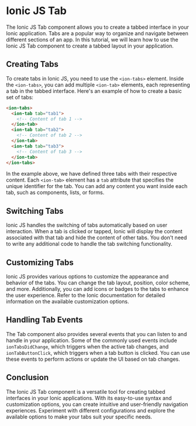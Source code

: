 # Ionic JS Tab

The Ionic JS Tab component allows you to create a tabbed interface in your Ionic application. Tabs are a popular way to organize and navigate between different sections of an app. In this tutorial, we will learn how to use the Ionic JS Tab component to create a tabbed layout in your application.

## Creating Tabs

To create tabs in Ionic JS, you need to use the `<ion-tabs>` element. Inside the `<ion-tabs>`, you can add multiple `<ion-tab>` elements, each representing a tab in the tabbed interface. Here's an example of how to create a basic set of tabs:

```html
<ion-tabs>
  <ion-tab tab="tab1">
    <!-- Content of tab 1 -->
  </ion-tab>
  <ion-tab tab="tab2">
    <!-- Content of tab 2 -->
  </ion-tab>
  <ion-tab tab="tab3">
    <!-- Content of tab 3 -->
  </ion-tab>
</ion-tabs>
```

In the example above, we have defined three tabs with their respective content. Each `<ion-tab>` element has a `tab` attribute that specifies the unique identifier for the tab. You can add any content you want inside each tab, such as components, lists, or forms.

## Switching Tabs

Ionic JS handles the switching of tabs automatically based on user interaction. When a tab is clicked or tapped, Ionic will display the content associated with that tab and hide the content of other tabs. You don't need to write any additional code to handle the tab switching functionality.

## Customizing Tabs

Ionic JS provides various options to customize the appearance and behavior of the tabs. You can change the tab layout, position, color scheme, and more. Additionally, you can add icons or badges to the tabs to enhance the user experience. Refer to the Ionic documentation for detailed information on the available customization options.

## Handling Tab Events

The Tab component also provides several events that you can listen to and handle in your application. Some of the commonly used events include `ionTabsDidChange`, which triggers when the active tab changes, and `ionTabButtonClick`, which triggers when a tab button is clicked. You can use these events to perform actions or update the UI based on tab changes.

## Conclusion

The Ionic JS Tab component is a versatile tool for creating tabbed interfaces in your Ionic applications. With its easy-to-use syntax and customization options, you can create intuitive and user-friendly navigation experiences. Experiment with different configurations and explore the available options to make your tabs suit your specific needs.

